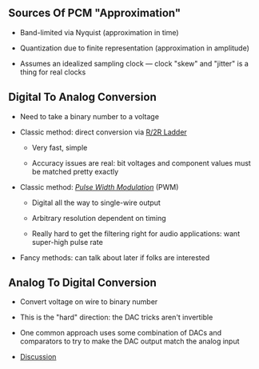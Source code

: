 ## Sources Of PCM "Approximation"

* Band-limited via Nyquist (approximation in time)

* Quantization due to finite representation (approximation
  in amplitude)

* Assumes an idealized sampling clock — clock "skew" and
  "jitter" is a thing for real clocks

## Digital To Analog Conversion

* Need to take a binary number to a voltage

* Classic method: direct conversion via [R/2R Ladder](https://upload.wikimedia.org/wikipedia/commons/4/41/R2r-ladder.png)

    * Very fast, simple

    * Accuracy issues are real: bit voltages and component
      values must be matched pretty exactly

* Classic method: [*Pulse Width Modulation*](https://upload.wikimedia.org/wikipedia/commons/thumb/8/8e/PWM%2C_3-level.svg/1920px-PWM%2C_3-level.svg.png) (PWM)

    * Digital all the way to single-wire output

    * Arbitrary resolution dependent on timing

    * Really hard to get the filtering right for audio
      applications: want super-high pulse rate

* Fancy methods: can talk about later if folks are interested

## Analog To Digital Conversion

* Convert voltage on wire to binary number

* This is the "hard" direction: the DAC tricks aren't
  invertible

* One common approach uses some combination of DACs and
  comparators to try to make the DAC output match the
  analog input

* [Discussion](https://en.wikipedia.org/wiki/Analog-to-digital_converter#Direct-conversion)

